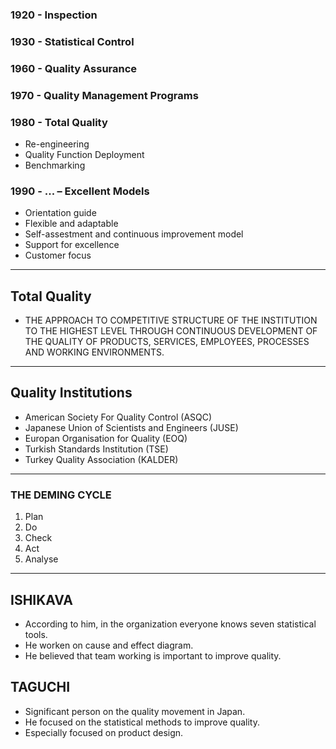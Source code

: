 <h3>1920 - Inspection</h3>

<h3>1930 - Statistical Control</h3>

<h3>1960 - Quality Assurance</h3>

<h3>1970 - Quality Management Programs</h3>

<h3>1980 - Total Quality</h3>

- Re-engineering
- Quality Function Deployment
- Benchmarking

<h3>1990 - ... – Excellent Models</h3>

- Orientation guide
- Flexible and adaptable
- Self-assestment and continuous improvement model
- Support for excellence
- Customer focus

---

<h2> Total Quality </h2>

- THE APPROACH TO COMPETITIVE STRUCTURE OF THE INSTITUTION TO THE HIGHEST LEVEL THROUGH CONTINUOUS DEVELOPMENT OF THE QUALITY OF PRODUCTS, SERVICES, EMPLOYEES, PROCESSES AND WORKING ENVIRONMENTS.

---

<h2> Quality Institutions </h2>

- American Society For Quality Control (ASQC)
- Japanese Union of Scientists and Engineers (JUSE)
- Europan Organisation for Quality (EOQ)
- Turkish Standards Institution (TSE)
- Turkey Quality Association (KALDER)

---

<h3> THE DEMING CYCLE </h3>

1. Plan
2. Do
3. Check
4. Act
5. Analyse

---

<h2> ISHIKAVA </h2>

- According to him, in the organization everyone knows seven statistical tools.
- He worken on cause and effect diagram.
- He believed that team working is important to improve quality.

<h2> TAGUCHI </h2>

- Significant person on the quality movement in Japan.
- He focused on the statistical methods to improve quality.
- Especially focused on product design.
